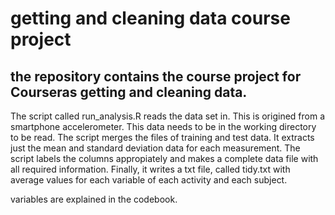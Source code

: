 # getting and cleaning data course project

## the repository contains the course project for Courseras getting and cleaning data.

The script called run_analysis.R reads the data set in. This is origined from a smartphone accelerometer.
This data needs to be in the working directory to be read.
The script merges the files of training and test data.
It extracts just the mean and standard deviation data for each measurement.
The script labels the columns appropiately and makes a complete data file 
with all required information.
Finally, it writes a txt file, called tidy.txt with average values for each variable of each activity and each subject.

variables are explained in the codebook.

